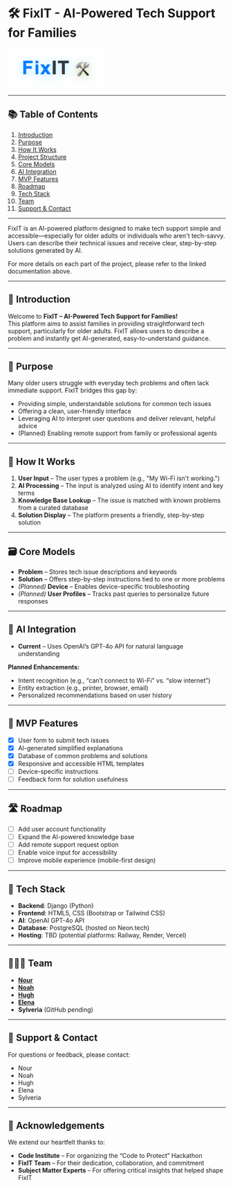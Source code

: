 # 🛠️ FixIT - AI-Powered Tech Support for Families

[![Logo](static/images/readme_images/fixit_logo.png)](link_to_your_repo)

---

## 📚 Table of Contents

1. [Introduction](introduction.md)
2. [Purpose](purpose.md)
3. [How It Works](how_it_works.md)
4. [Project Structure](project_structure.md)
5. [Core Models](core_models.md)
6. [AI Integration](ai_integration.md)
7. [MVP Features](mvp_features.md)
8. [Roadmap](roadmap.md)
9. [Tech Stack](tech_stack.md)
10. [Team](team.md)
11. [Support & Contact](support_contact.md)

---

FixIT is an AI-powered platform designed to make tech support simple and accessible—especially for older adults or individuals who aren't tech-savvy.  
Users can describe their technical issues and receive clear, step-by-step solutions generated by AI.

For more details on each part of the project, please refer to the linked documentation above.

---

## 👋 Introduction

Welcome to **FixIT – AI-Powered Tech Support for Families!**  
This platform aims to assist families in providing straightforward tech support, particularly for older adults. FixIT allows users to describe a problem and instantly get AI-generated, easy-to-understand guidance.

---

## 🎯 Purpose

Many older users struggle with everyday tech problems and often lack immediate support. FixIT bridges this gap by:

- Providing simple, understandable solutions for common tech issues  
- Offering a clean, user-friendly interface  
- Leveraging AI to interpret user questions and deliver relevant, helpful advice  
- (Planned) Enabling remote support from family or professional agents  

---

## 🧠 How It Works

1. **User Input** – The user types a problem (e.g., "My Wi-Fi isn't working.")  
2. **AI Processing** – The input is analyzed using AI to identify intent and key terms  
3. **Knowledge Base Lookup** – The issue is matched with known problems from a curated database  
4. **Solution Display** – The platform presents a friendly, step-by-step solution  

---

## 🗃️ Core Models

- **Problem** – Stores tech issue descriptions and keywords  
- **Solution** – Offers step-by-step instructions tied to one or more problems  
- *(Planned)* **Device** – Enables device-specific troubleshooting  
- *(Planned)* **User Profiles** – Tracks past queries to personalize future responses  

---

## 🔮 AI Integration

- **Current** – Uses OpenAI’s GPT-4o API for natural language understanding  

**Planned Enhancements:**

- Intent recognition (e.g., “can’t connect to Wi-Fi” vs. “slow internet”)  
- Entity extraction (e.g., printer, browser, email)  
- Personalized recommendations based on user history  

---

## 🧪 MVP Features

- [x] User form to submit tech issues  
- [x] AI-generated simplified explanations  
- [x] Database of common problems and solutions  
- [x] Responsive and accessible HTML templates  
- [ ] Device-specific instructions  
- [ ] Feedback form for solution usefulness  

---

## 🛣️ Roadmap

- [ ] Add user account functionality  
- [ ] Expand the AI-powered knowledge base  
- [ ] Add remote support request option  
- [ ] Enable voice input for accessibility  
- [ ] Improve mobile experience (mobile-first design)  

---

## 🧰 Tech Stack

- **Backend**: Django (Python)  
- **Frontend**: HTML5, CSS (Bootstrap or Tailwind CSS)  
- **AI**: OpenAI GPT-4o API  
- **Database**: PostgreSQL (hosted on Neon.tech)  
- **Hosting**: TBD (potential platforms: Railway, Render, Vercel)  

---

## 🧑‍🤝‍🧑 Team

- [**Nour**](https://github.com/NourShbair) 
- [**Noah**](https://github.com/Noah-Samawi)  
- [**Hugh**](https://github.com/HughKeenan)  
- [**Elena**](https://github.com/Enzolita)  
- **Sylveria** (GitHub pending)

---

## 🤝 Support & Contact

For questions or feedback, please contact:

- Nour  
- Noah  
- Hugh  
- Elena  
- Sylveria  

---

## 🙏 Acknowledgements

We extend our heartfelt thanks to:

- **Code Institute** – For organizing the “Code to Protect” Hackathon  
- **FixIT Team** – For their dedication, collaboration, and commitment  
- **Subject Matter Experts** – For offering critical insights that helped shape FixIT
